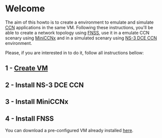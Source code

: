 # Welcome

The aim of this howto is to create a environment to emulate and simulate [CCN](https://www.ccnx.org/) applications in the same VM.
Following these instructions, you'll be able to create a network topology using [FNSS](http://fnss.github.io/), use it in a emulate CCN scenary using [MiniCCNx](https://github.com/chesteve/mn-ccnx/wiki) and in a simulated scenary using [NS-3 DCE CCN](http://www.nsnam.org/overview/projects/direct-code-execution/) environment.

Please, if you are interested in to do it, follow all instructions bellow:

## 1 - [Create VM](https://github.com/emersonbarea/testes/blob/master/NS-3_DCE_CCN.md)

## 2 - Install NS-3 DCE CCN

## 3 - Install MiniCCNx

## 4 - Install FNSS

You can download a pre-configured VM already installed [here]().
